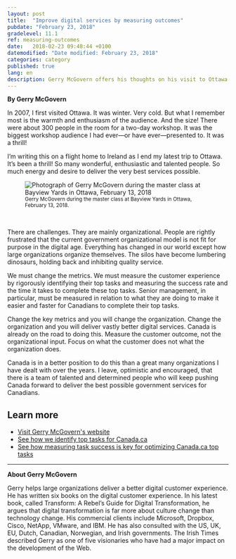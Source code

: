 ```yaml
---
layout: post
title:  "Improve digital services by measuring outcomes"
pubdate: "February 23, 2018"
gradelevel: 11.1
ref: measuring-outcomes
date:   2018-02-23 09:48:44 +0100
datemodified: "Date modified: February 23, 2018"
categories: category
published: true
lang: en
description: Gerry McGovern offers his thoughts on his visit to Ottawa last week. 
---
```

<b>By Gerry McGovern</b>

In 2007, I first visited Ottawa. It was winter. Very cold. But what I remember most is the warmth and enthusiasm of the audience. And the size! There were about 300 people in the room for a two-day workshop. It was the biggest workshop audience I had ever—or have ever—presented to. It was a thrill!

I’m writing this on a flight home to Ireland as I end my latest trip to Ottawa. It’s been a thrill! So many wonderful, enthusiastic and talented people. So much energy and desire to deliver the very best services possible. 

<figure>
<img class="img-responsive" alt="Photograph of Gerry McGovern during the master class at Bayview Yards in Ottawa, February 13, 2018" src="/images/gerry-week/2018_02_18-4058.jpg">
<figcaption><small>Gerry McGovern during the master class at Bayview Yards in Ottawa, February 13, 2018.</small></figcaption>
</figure><br>

There are challenges. They are mainly organizational. People are rightly frustrated that the current government organizational model is not fit for purpose in the digital age. Everything has changed in our world except how large organizations organize themselves. The silos have become lumbering dinosaurs, holding back and inhibiting quality service.

We must change the metrics. We must measure the customer experience by rigorously identifying their top tasks and measuring the success rate and the time it takes to complete these top tasks. Senior management, in particular, must be measured in relation to what they are doing to make it easier and faster for Canadians to complete their top tasks. 

Change the key metrics and you will change the organization. Change the organization and you will deliver vastly better digital services. Canada is already on the road to doing this. Measure the customer outcome, not the organizational input. Focus on what the customer does not what the organization does. 

Canada is in a better position to do this than a great many organizations I have dealt with over the years. I leave, optimistic and encouraged, that there is a team of talented and determined people who will keep pushing Canada forward to deliver the best possible government services for Canadians.

## Learn more 

- [Visit Gerry McGovern's website](http://www.gerrymcgovern.com/)
- [See how we identify top tasks for Canada.ca](https://canada-ca.github.io/2017/12/11/top-100-for-gc.html)
- [See how measuring task success is key for optimizing Canada.ca top tasks](https://canada-ca.github.io/category/2017/12/12/optimization-overview.html)

<hr>

<b>About Gerry McGovern</b>

Gerry helps large organizations deliver a better digital customer experience. He has written six books on the digital customer experience. In his latest book, called Transform: A Rebel’s Guide for Digital Transformation, he argues that digital transformation is far more about culture change than technology change. His commercial clients include Microsoft, Dropbox, Cisco, NetApp, VMware, and IBM. He has also consulted with the US, UK, EU, Dutch, Canadian, Norwegian, and Irish governments. The Irish Times described Gerry as one of five visionaries who have had a major impact on the development of the Web.
